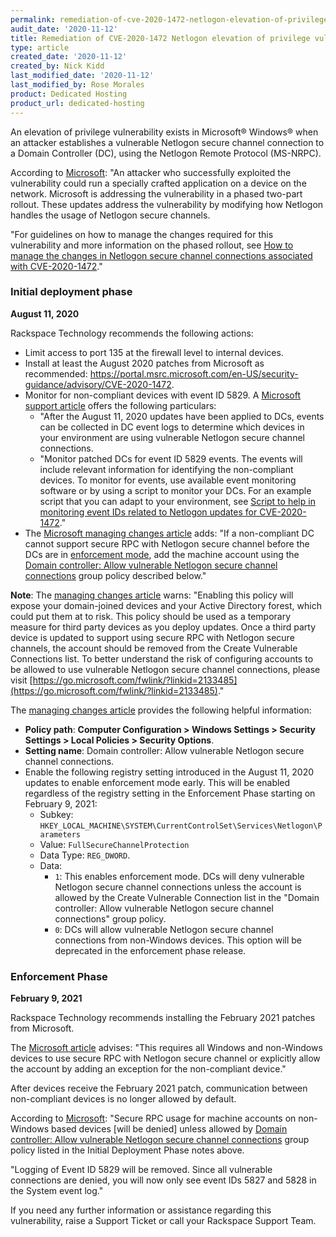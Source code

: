 ```yaml
---
permalink: remediation-of-cve-2020-1472-netlogon-elevation-of-privilege-vulnerability
audit_date: '2020-11-12'
title: Remediation of CVE-2020-1472 Netlogon elevation of privilege vulnerability
type: article
created_date: '2020-11-12'
created_by: Nick Kidd
last_modified_date: '2020-11-12'
last_modified_by: Rose Morales
product: Dedicated Hosting
product_url: dedicated-hosting
---
```


An elevation of privilege vulnerability exists in Microsoft&reg; Windows&reg; when an attacker establishes a vulnerable
Netlogon secure channel connection to a Domain Controller (DC), using the Netlogon Remote Protocol (MS-NRPC).

According to [Microsoft](https://msrc.microsoft.com/update-guide/en-US/vulnerability/CVE-2020-1472):
"An attacker who successfully exploited the vulnerability could run a specially crafted application on a device on the network.
Microsoft is addressing the vulnerability in a phased two-part rollout. These updates address the vulnerability by modifying how
Netlogon handles the usage of Netlogon secure channels.

"For guidelines on how to manage the changes required for this vulnerability and more information on the phased rollout, see
[How to manage the changes in Netlogon secure channel connections associated with CVE-2020-1472](https://support.microsoft.com/en-us/help/4557222/how-to-manage-the-changes-in-netlogon-secure-channel-connections-assoc)."

### Initial deployment phase

**August 11, 2020**

Rackspace Technology recommends the following actions:

- Limit access to port 135 at the firewall level to internal devices.
- Install at least the August 2020 patches from Microsoft as recommended: https://portal.msrc.microsoft.com/en-US/security-guidance/advisory/CVE-2020-1472.
- Monitor for non-compliant devices with event ID 5829. A
  [Microsoft support article](https://support.microsoft.com/en-us/office/how-to-manage-the-changes-in-netlogon-secure-channel-connections-associated-with-cve-2020-1472-f7e8cc17-0309-1d6a-304e-5ba73cd1a11e)
  offers the following particulars:
    - "After the August 11, 2020 updates have been applied to DCs, events can be collected in DC event logs to determine which devices in your
      environment are using vulnerable Netlogon secure channel connections.
    - "Monitor patched DCs for event ID 5829 events. The events will include relevant information for identifying the non-compliant devices.
      To monitor for events, use available event monitoring software or by using a script to monitor your DCs. For an example script that you
      can adapt to your environment, see 
      [Script to help in monitoring event IDs related to Netlogon updates for CVE-2020-1472](https://support.microsoft.com/en-us/help/4557233/script-to-help-in-monitoring-event-ids-related-to-changes-in-netlogon)."
- The [Microsoft managing changes article](https://support.microsoft.com/en-us/help/4557222/how-to-manage-the-changes-in-netlogon-secure-channel-connections-assoc) adds: "If a non-compliant DC cannot support secure RPC with Netlogon secure channel before the DCs are in [enforcement mode](https://support.microsoft.com/en-us/help/4557222/how-to-manage-the-changes-in-netlogon-secure-channel-connections-assoc#EnforcementMode), add the machine account using the [Domain controller: Allow vulnerable Netlogon secure channel connections](https://support.microsoft.com/en-us/help/4557222/how-to-manage-the-changes-in-netlogon-secure-channel-connections-assoc#theGroupPolicy) group policy described below."

**Note**: The [managing changes article](https://support.microsoft.com/en-us/help/4557222/how-to-manage-the-changes-in-netlogon-secure-channel-connections-assoc) warns: "Enabling this policy will expose your domain-joined devices and your Active Directory forest, which could put them at to risk. This policy should be used as a temporary measure for third party devices as you deploy updates. Once a third party device is updated to support using secure RPC with Netlogon secure channels, the account should be removed from the Create Vulnerable Connections list. To better understand the risk of configuring accounts to be allowed to use vulnerable Netlogon secure channel connections, please visit [https://go.microsoft.com/fwlink/?linkid=2133485](https://go.microsoft.com/fwlink/?linkid=2133485)."

The [managing changes article](https://support.microsoft.com/en-us/help/4557222/how-to-manage-the-changes-in-netlogon-secure-channel-connections-assoc) provides the following helpful information:

- **Policy path**: **Computer Configuration > Windows Settings > Security Settings > Local Policies > Security Options**.
- **Setting name**: Domain controller: Allow vulnerable Netlogon secure channel connections.
- Enable the following registry setting introduced in the August 11, 2020 updates to enable enforcement mode early. This will be enabled regardless of the registry setting in the Enforcement Phase starting on February 9, 2021:
   - Subkey: `HKEY_LOCAL_MACHINE\SYSTEM\CurrentControlSet\Services\Netlogon\Parameters`
   - Value: `FullSecureChannelProtection`
   - Data Type: `REG_DWORD`.
   - Data:
     - `1`: This enables enforcement mode. DCs will deny vulnerable Netlogon secure channel connections unless the account is allowed by the Create Vulnerable Connection list in the "Domain controller: Allow vulnerable Netlogon secure channel connections" group policy.
     - `0`: DCs will allow vulnerable Netlogon secure channel connections from non-Windows devices. This option will be deprecated in the enforcement phase release. 

### Enforcement Phase

**February 9, 2021**

Rackspace Technology recommends installing the February 2021 patches from Microsoft.  

The [Microsoft article](https://support.microsoft.com/en-us/help/4557222/how-to-manage-the-changes-in-netlogon-secure-channel-connections-assoc) advises: "This requires all Windows and non-Windows devices to use secure RPC with Netlogon secure channel or explicitly allow the account by adding an exception for the non-compliant device."

After devices receive the February 2021 patch, communication between non-compliant devices is no longer allowed by default.

According to [Microsoft](https://support.microsoft.com/en-us/help/4557222/how-to-manage-the-changes-in-netlogon-secure-channel-connections-assoc): "Secure RPC usage for machine accounts on non-Windows based devices [will be denied] unless allowed by [Domain controller: Allow vulnerable Netlogon secure channel connections](https://support.microsoft.com/en-us/help/4557222/how-to-manage-the-changes-in-netlogon-secure-channel-connections-assoc#theGroupPolicy) group policy listed in the Initial Deployment Phase notes above.

"Logging of Event ID 5829 will be removed.  Since all vulnerable connections are denied, you will now only see event IDs 5827 and 5828 in the System event log."

If you need any further information or assistance regarding this vulnerability, raise a Support Ticket or call your Rackspace Support Team.
